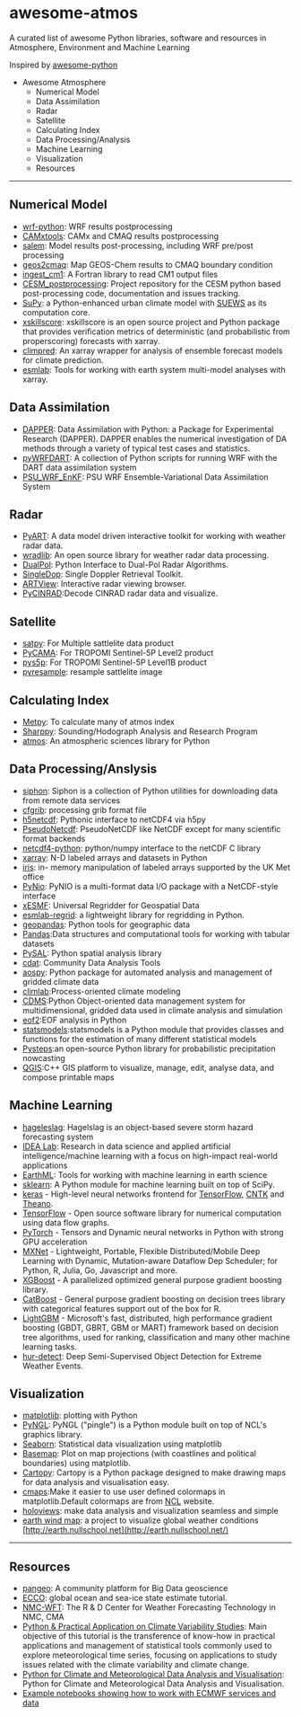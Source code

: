 # awesome-atmos
A curated list of awesome Python libraries, software and resources in Atmosphere, Environment and Machine Learning

Inspired by [awesome-python](https://github.com/vinta/awesome-python)

* Awesome Atmosphere
  * Numerical Model
  * Data Assimilation
  * Radar
  * Satellite
  * Calculating Index  
  * Data Processing/Analysis
  * Machine Learning
  * Visualization
  * Resources

---

## Numerical Model
  * [wrf-python](https://wrf-python.readthedocs.io/en/latest/): WRF results postprocessing
  * [CAMxtools](https://github.com/jaegunjung/CAMxtools): CAMx and CMAQ results postprocessing
  * [salem](https://salem.readthedocs.io/en/latest/): Model results post-processing, including WRF pre/post processing
  * [geos2cmaq](https://github.com/barronh/geos2cmaq): Map GEOS-Chem results to CMAQ boundary condition
  * [ingest_cm1](https://github.com/cwebster2/ingest_cm1): A Fortran library to read CM1 output files
  * [CESM_postprocessing](https://github.com/NCAR/CESM_postprocessing): Project repository for the CESM python based post-processing code, documentation and issues tracking.
  * [SuPy](https://github.com/sunt05/SuPy): a Python-enhanced urban climate model with [SUEWS](https://github.com/Urban-Meteorology-Reading/SUEWS) as its computation core.
  * [xskillscore](https://github.com/raybellwaves/xskillscore): xskillscore is an open source project and Python package that provides verification metrics of deterministic (and probabilistic from properscoring) forecasts with xarray.
  * [climpred](https://climpred.readthedocs.io/): An xarray wrapper for analysis of ensemble forecast models for climate prediction.
  * [esmlab](https://esmlab.readthedocs.io/): Tools for working with earth system multi-model analyses with xarray.

## Data Assimilation
  * [DAPPER](https://github.com/nansencenter/DAPPER): Data Assimilation with Python: a Package for Experimental Research (DAPPER). DAPPER enables the numerical investigation of DA methods through a variety of typical test cases and statistics.
  * [pyWRFDART](https://github.com/lmadaus/pyWRFDART): A collection of Python scripts for running WRF with the DART data assimilation system
  * [PSU_WRF_EnKF](https://github.com/myying/PSU_WRF_EnKF): PSU WRF Ensemble-Variational Data Assimilation System

## Radar
  * [PyART](https://github.com/ARM-DOE/pyart): A data model driven interactive toolkit for working with weather radar data.
  * [wradlib](https://wradlib.org/): An open source library for weather radar data processing.
  * [DualPol](https://github.com/nasa/DualPol): Python Interface to Dual-Pol Radar Algorithms.
  * [SingleDop](https://github.com/nasa/DualPol): Single Doppler Retrieval Toolkit.
  * [ARTView](https://github.com/nguy/artview): Interactive radar viewing browser.
  * [PyCINRAD](https://github.com/CyanideCN/PyCINRAD):Decode CINRAD radar data and visualize.

## Satellite
  * [satpy](https://github.com/pytroll/satpy): For Multiple sattlelite data product
  * [PyCAMA](https://dev.knmi.nl/projects/pycama): For TROPOMI Sentinel-5P Level2 product
  * [pys5p](https://github.com/rmvanhees/pys5p): For TROPOMI Sentinel-5P Level1B product
  * [pyresample](https://pyresample.readthedocs.io/en/latest/): resample sattlelite image

## Calculating Index
  * [Metpy](https://unidata.github.io/MetPy/latest/index.html): To calculate many of atmos index
  * [Sharppy](https://github.com/sharppy/SHARPpy): Sounding/Hodograph Analysis and Research Program
  * [atmos](https://github.com/atmos-python/atmos): An atmospheric sciences library for Python

## Data Processing/Anslysis
  * [siphon](https://unidata.github.io/siphon/latest/index.html): Siphon is a collection of Python utilities for downloading data from remote data services
  * [cfgrib](https://github.com/ecmwf/cfgrib): processing grib format file
  * [h5netcdf](https://github.com/shoyer/h5netcdf): Pythonic interface to netCDF4 via h5py
  * [PseudoNetcdf](https://github.com/barronh/pseudonetcdf): PseudoNetCDF like NetCDF except for many scientific format backends
  * [netcdf4-python](https://github.com/Unidata/netcdf4-python): python/numpy interface to the netCDF C library
  * [xarray](http://xarray.pydata.org/en/stable/): N-D labeled arrays and datasets in Python
  * [iris](https://scitools.org.uk/iris/docs/v1.9.0/html/index.html): in- memory manipulation of labeled arrays supported by the UK Met office
  * [PyNio](https://github.com/NCAR/pynio): PyNIO is a multi-format data I/O package with a NetCDF-style interface
  * [xESMF](https://github.com/JiaweiZhuang/xESMF): Universal Regridder for Geospatial Data 
  * [esmlab-regrid](https://github.com/NCAR/esmlab-regrid): a lightweight library for regridding in Python.
  * [geopandas](https://github.com/geopandas/geopandas): Python tools for geographic data
  * [Pandas](https://pandas.pydata.org/):Data structures and computational tools for working with tabular datasets
  * [PySAL](https://github.com/pysal/PySAL): Python spatial analysis library
  * [cdat](https://github.com/CDAT/cdat): Community Data Analysis Tools  
  * [aospy](https://github.com/spencerahill/aospy): Python package for automated analysis and management of gridded climate data
  * [climlab](https://climlab.readthedocs.io/en/latest/):Process-oriented climate modeling
  * [CDMS](https://cdms.readthedocs.io/en/latest/index.html):Python Object-oriented data management system for multidimensional, gridded data used in climate analysis and simulation
  * [eof2](https://github.com/ajdawson/eof2):EOF analysis in Python
  * [statsmodels](http://www.statsmodels.org/devel/):statsmodels is a Python module that provides classes and functions for the estimation of many different statistical models
  * [Pysteps](https://pysteps.readthedocs.io/en/latest/auto_examples/index.html):an open-source Python library for probabilistic precipitation nowcasting
  * [QGIS](https://qgis.org/):C++ GIS platform to visualize, manage, edit, analyse data, and compose printable maps
## Machine Learning
  * [hageleslag](https://github.com/djgagne/hagelslag): Hagelslag is an object-based severe storm hazard forecasting system
  * [IDEA Lab](http://www.mcgovern-fagg.org/idea/index.html): Research in data science and applied artificial intelligence/machine learning with a focus on high-impact real-world applications
  * [EarthML](https://github.com/pyviz-topics/EarthML): Tools for working with machine learning in earth science
  * [sklearn](https://scikit-learn.org/stable/index.html): A Python module for machine learning built on top of SciPy.
  * [keras](https://github.com/keras-team/keras) - High-level neural networks frontend for [TensorFlow](https://github.com/tensorflow/tensorflow), [CNTK](https://github.com/Microsoft/CNTK) and [Theano](https://github.com/Theano/Theano).
  * [TensorFlow](https://github.com/tensorflow/tensorflow/) - Open source software library for numerical computation using data flow graphs.
  * [PyTorch](https://github.com/pytorch/pytorch) - Tensors and Dynamic neural networks in Python with strong GPU acceleration
  * [MXNet](https://github.com/apache/incubator-mxnet) - Lightweight, Portable, Flexible Distributed/Mobile Deep Learning with Dynamic, Mutation-aware Dataflow Dep Scheduler; for Python, R, Julia, Go, Javascript and more.
  * [XGBoost](https://github.com/dmlc/xgboost) - A parallelized optimized general purpose gradient boosting library.
  * [CatBoost](https://github.com/catboost/catboost) - General purpose gradient boosting on decision trees library with categorical features support out of the box for R.
  * [LightGBM](https://github.com/Microsoft/LightGBM) - Microsoft's fast, distributed, high performance gradient boosting (GBDT, GBRT, GBM or MART) framework based on decision tree algorithms, used for ranking, classification and many other machine learning tasks.
  * [hur-detect](https://github.com/eracah/hur-detect): Deep Semi-Supervised Object Detection for Extreme Weather Events.

## Visualization
  * [matplotlib](https://github.com/matplotlib/matplotlib): plotting with Python
  * [PyNGL](https://github.com/NCAR/pyngl): PyNGL ("pingle") is a Python module built on top of NCL's graphics library.
  * [Seaborn](https://github.com/mwaskom/seaborn): Statistical data visualization using matplotlib
  * [Basemap](https://matplotlib.org/basemap/): Plot on map projections (with coastlines and political boundaries) using matplotlib.
  * [Cartopy](https://scitools.org.uk/cartopy/docs/latest/): Cartopy is a Python package designed to make drawing maps for data analysis and visualisation easy.
  * [cmaps](https://github.com/hhuangwx/cmaps):Make it easier to use user defined colormaps in matplotlib.Default colormaps are from [NCL](http://www.ncl.ucar.edu/Document/Graphics/color_table_gallery.shtml) website.
  * [holoviews](https://github.com/pyviz/holoviews): make data analysis and visualization seamless and simple
  * [earth wind map](https://github.com/cambecc/earth): a project to visualize global weather conditions [http://earth.nullschool.net](http://earth.nullschool.net/)

---

## Resources
  * [pangeo](https://pangeo.io/): A community platform for Big Data geoscience
  * [ECCO](https://ecco-v4-python-tutorial.readthedocs.io/index.html): global ocean and sea-ice state estimate tutorial. 
  * [NMC-WFT](https://github.com/nmcdev): The R & D Center for Weather Forecasting Technology in NMC, CMA
  * [Python & Practical Application on Climate Variability Studies](https://github.com/royalosyin/Python-Practical-Application-on-Climate-Variability-Studies): Main objective of this tutorial is the transference of know-how in practical applications and management of statistical tools commonly used to explore meteorological time series, focusing on applications to study issues related with the climate variability and climate change. 
  * [Python for Climate and Meteorological Data Analysis and Visualisation](https://github.com/nicolasfauchereau/Auckland_Python_Workshop): Python for Climate and Meteorological Data Analysis and Visualisation.
  * [Example notebooks showing how to work with ECMWF services and data](https://github.com/ecmwf/notebook-examples)

